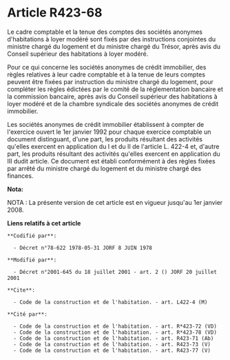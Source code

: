 # Article R423-68

Le cadre comptable et la tenue des comptes des sociétés anonymes d'habitations à loyer modéré sont fixés par des instructions
conjointes du ministre chargé du logement et du ministre chargé du Trésor, après avis du Conseil supérieur des habitations à
loyer modéré.

Pour ce qui concerne les sociétés anonymes de crédit immobilier, des règles relatives à leur cadre comptable et à la tenue de
leurs comptes peuvent être fixées par instruction du ministre chargé du logement, pour compléter les règles édictées par le
comité de la réglementation bancaire et la commission bancaire, après avis du Conseil supérieur des habitations à loyer
modéré et de la chambre syndicale des sociétés anonymes de crédit immobilier.

Les sociétés anonymes de crédit immobilier établissent à compter de l'exercice ouvert le 1er janvier 1992 pour chaque
exercice comptable un document distinguant, d'une part, les produits résultant des activités qu'elles exercent en application
du I et du II de l'article L. 422-4 et, d'autre part, les produits résultant des activités qu'elles exercent en application
du III dudit article. Ce document est établi conformément à des règles fixées par arrêté du ministre chargé du logement et du
ministre chargé des finances.

**Nota:**

NOTA : La présente version de cet article est en vigueur jusqu'au 1er janvier 2008.

**Liens relatifs à cet article**

	**Codifié par**:

	  - Décret n°78-622 1978-05-31 JORF 8 JUIN 1978

	**Modifié par**:

	  - Décret n°2001-645 du 18 juillet 2001 - art. 2 () JORF 20 juillet 2001

	**Cite**:

	  - Code de la construction et de l'habitation. - art. L422-4 (M)

	**Cité par**:

	  - Code de la construction et de l'habitation. - art. R*423-72 (VD)
	  - Code de la construction et de l'habitation. - art. R*423-78 (VD)
	  - Code de la construction et de l'habitation. - art. R423-71 (Ab)
	  - Code de la construction et de l'habitation. - art. R423-73 (V)
	  - Code de la construction et de l'habitation. - art. R423-77 (V)
